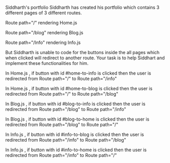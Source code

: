 Siddharth's portfolio
Siddharth has created his portfolio which contains 3 different pages of 3 different routes.

Route path="/" rendering Home.js

Route path="/blog" rendering Blog.js

Route path="/Info" rendering Info.js

But Siddharth is unable to code for the buttons inside the all pages which when clicked will redirect to another route. Your task is to help Siddhart and implement these functionalities for him.

In Home.js , if button with id #home-to-info is clicked then the user is redirected from Route path="/" to Route path="/info"

In Home.js , if button with id #home-to-blog is clicked then the user is redirected from Route path="/" to Route path="/blog"

In Blog.js , if button with id #blog-to-info is clicked then the user is redirected from Route path="/blog" to Route path="/info"

In Blog.js , if button with id #blog-to-home is clicked then the user is redirected from Route path="/blog" to Route path="/"

In Info.js , if button with id #info-to-blog is clicked then the user is redirected from Route path="/info" to Route path="/blog"

In Info.js , if button with id #info-to-home is clicked then the user is redirected from Route path="/info" to Route path="/"
